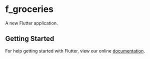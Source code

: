 # f_groceries

A new Flutter application.

## Getting Started

For help getting started with Flutter, view our online
[documentation](https://flutter.io/).
